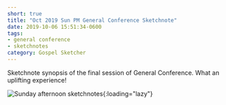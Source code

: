 ```yaml
---
short: true
title: "Oct 2019 Sun PM General Conference Sketchnote"
date: 2019-10-06 15:51:34-0600
tags:
- general conference
- sketchnotes
category: Gospel Sketcher
---
```


Sketchnote synopsis of the final session of General Conference. What an uplifting experience!

![Sunday afternoon sketchnotes](https://media.bennorris.org/images/gospelsketcher/general-conference/oct-2019/general-conference-sun-pm-sketchnote.jpg){:loading="lazy"}
